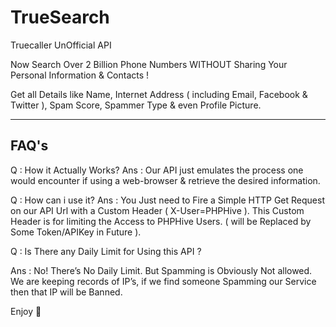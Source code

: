 # TrueSearch
Truecaller UnOfficial API

Now Search Over 2 Billion Phone Numbers 
WITHOUT Sharing Your Personal Information & Contacts !

Get all Details like Name, Internet Address ( including Email, Facebook & Twitter ), Spam Score, Spammer Type & even Profile Picture.

-----
FAQ's
-----

Q : How it Actually Works?
Ans : Our API just emulates the process one would encounter if using a web-browser & retrieve the desired information.

Q : How can i use it?
Ans : You Just need to Fire a Simple HTTP Get Request on our API Url with a Custom Header ( X-User=PHPHive ). This Custom Header is for limiting the Access to PHPHive Users. ( will be Replaced by Some Token/APIKey in Future ).

Q : Is There any Daily Limit for Using this API ?

Ans : No! There’s No Daily Limit. But Spamming is Obviously Not allowed. We are keeping records of IP’s, if we find someone Spamming our Service then that IP will be Banned.

Enjoy 🙂
